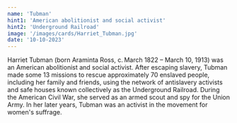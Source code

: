 ```yaml
---
name: 'Tubman'
hint1: 'American abolitionist and social activist'
hint2: 'Underground Railroad'
image: '/images/cards/Harriet_Tubman.jpg'
date: '10-10-2023'
---
```


Harriet Tubman (born Araminta Ross, c. March 1822 – March 10, 1913) was an American abolitionist and social activist. After escaping slavery, Tubman made some 13 missions to rescue approximately 70 enslaved people, including her family and friends, using the network of antislavery activists and safe houses known collectively as the Underground Railroad. During the American Civil War, she served as an armed scout and spy for the Union Army. In her later years, Tubman was an activist in the movement for women's suffrage.

